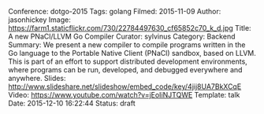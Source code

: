 Conference: dotgo-2015
Tags: golang
Filmed: 2015-11-09
Author: jasonhickey
Image: https://farm1.staticflickr.com/730/22784497630_cf65852c70_k_d.jpg
Title: A new PNaCl/LLVM Go Compiler
Curator: sylvinus
Category: Backend
Summary: We present a new compiler to compile programs written in the Go language to the Portable Native Client (PNaCl) sandbox, based on LLVM. This is part of an effort to support distributed development environments, where programs can be run, developed, and debugged everywhere and anywhere.
Slides: http://www.slideshare.net/slideshow/embed_code/key/4jij8UA7BkXCqE
Video: https://www.youtube.com/watch?v=jEoIiNJTQWE
Template: talk
Date: 2015-12-10 16:22:44
Status: draft